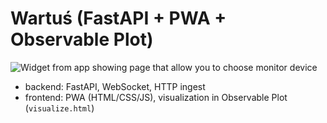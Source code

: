 # Wartuś (FastAPI + PWA + Observable Plot)
![Widget from app showing page that allow you to choose monitor device](img/start.PNG.png)
- backend: FastAPI, WebSocket, HTTP ingest
- frontend: PWA (HTML/CSS/JS), visualization in Observable Plot (`visualize.html`)
